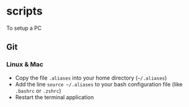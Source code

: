 # scripts
To setup a PC

## Git

### Linux & Mac
* Copy the file `.aliases` into your home directory (`~/.aliases`)
* Add the line `source ~/.aliases` to your bash configuration file (like `.bashrc` or `.zshrc`)
* Restart the terminal application
